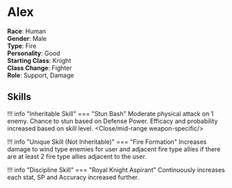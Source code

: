 # Alex

**Race**: Human  
**Gender**: Male  
**Type**: Fire  
**Personality**: Good  
**Starting Class**: Knight  
**Class Change**: Fighter  
**Role**: Support, Damage

## Skills

!!! info "Inheritable Skill"
    === "Stun Bash"
        Moderate physical attack on 1 enemy. Chance to stun based on Defense Power. Efficacy and probability increased based on skill level.
        <Close/mid-range weapon-specific/>

!!! info "Unique Skill (Not Inheritable)"
    === "Fire Formation"
        Increases damage to wind type enemies for user and adjacent fire type allies if there are at least 2 fire type allies adjacent to the user.

!!! info "Discipline Skill"
    === "Royal Knight Aspirant"
        Continuously increases each stat, SP and Accuracy increased further.